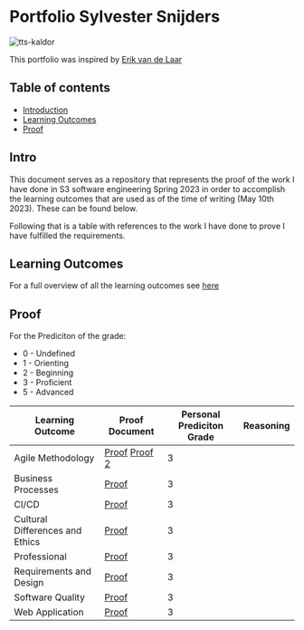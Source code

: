# Portfolio Sylvester Snijders

![tts-kaldor](https://github.com/TotalTactician/Documentation/assets/39733159/876a765f-63df-452a-a86e-7ae00184709d)

This portfolio was inspired by [Erik van de Laar](https://github.com/tick-github/tick-documentation)

## Table of contents
- [Introduction](#intro)
- [Learning Outcomes](#learning-outcomes)
- [Proof](#proof)

## Intro
This document serves as a repository that represents the proof of the work I have done in S3 software engineering Spring 2023 in order to accomplish the learning outcomes that are used as of the time of writing (May 10th 2023). These can be found below. 

Following that is a table with references to the work I have done to prove I have fulfilled the requirements.
## Learning Outcomes
For a full overview of all the learning outcomes see [here](https://github.com/TotalTactician/Documentation/blob/main/learning-outcomes.md)
## Proof

For the Prediciton of the grade:
 - 0 - Undefined
 - 1 - Orienting
 - 2 - Beginning
 - 3 - Proficient
 - 5 - Advanced

| Learning Outcome | Proof Document | Personal Prediciton Grade | Reasoning |
| ---------------- | -------------- | ------------------------- | --------- |
| Agile Methodology | [Proof](https://github.com/TotalTactician/Documentation/blob/main/Proof/Sylvester/AgileMethod.md) [Proof 2](https://github.com/Null-Not-Found/DashBuddy-Documentation/blob/main/Learning%20Outcomes/Agile%20Method.md)| 3 |  | 
| Business Processes | [Proof](https://github.com/TotalTactician/Documentation/blob/main/Proof/Sylvester/BusinessProcesses.md) | 3 |  | 
| CI/CD | [Proof](https://github.com/TotalTactician/Documentation/blob/main/Proof/Sylvester/CI-CD.md) | 3 |  | 
| Cultural Differences and Ethics | [Proof](https://github.com/TotalTactician/Documentation/blob/main/Proof/Sylvester/Culture%26Ethics.md) | 3 |  | 
| Professional | [Proof](https://github.com/Null-Not-Found) | 3 |  | 
| Requirements and Design | [Proof](https://github.com/TotalTactician/Documentation/blob/main/Proof/Sylvester/Requirements%26Design.md) | 3 |  | 
| Software Quality | [Proof](https://github.com/TotalTactician/Documentation/blob/main/Proof/Sylvester/SoftwareQuality.md) | 3 |  | 
| Web Application | [Proof](https://github.com/TotalTactician/Documentation/blob/main/Proof/Sylvester/WebApplication.md) | 3 |  |

